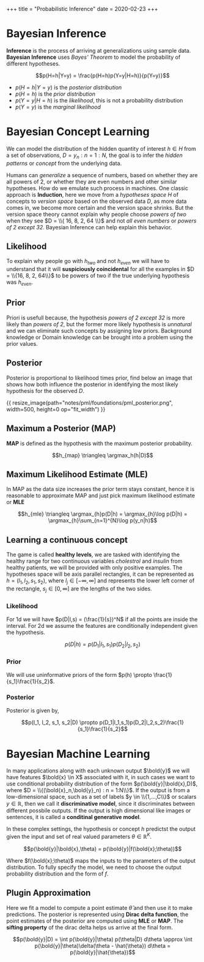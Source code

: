 +++
title = "Probabilistic Inference"
date = 2020-02-23
+++

# Bayesian Inference

__Inference__ is the process of arriving at generalizations using sample data. __Bayesian Inference__ uses _Bayes' Theorem_ to model the probability of different hypotheses.

$$p(H=h|Y=y) = \frac{p(H=h)p(Y=y|H=h)}{p(Y=y)}$$

- $p(H=h|Y=y)$ is the _posterior distribution_
- $p(H=h)$ is the _prior distribution_
- $p(Y=y|H=h)$ is the _likelihood_, this is not a probability distribution
- $p(Y=y)$ is the _marginal likelihood_

# Bayesian Concept Learning

We can model the distribution of the hidden quantity of interest $h \in H$ from a set of observations, $D = {y_n : n = 1 : N}$, the goal is to infer the _hidden patterns_ or _concept_ from the underlying data.

Humans can _generalize_ a sequence of numbers, based on whether they are all powers of 2, or whether they are even numbers and other similar hypotheses. How do we emulate such process in machines. One classic approach is __Induction__, here we move from a _hypotheses space_ $H$ of concepts to _version space_ based on the observed data $D$, as more data comes in, we become more certain and the version space shrinks. But the version space theory cannot explain why people choose  _powers of two_ when they see $D = \\{ 16, 8, 2, 64 \\}$ and not _all even numbers_ or _powers of 2 except 32_. Bayesian Inference can help explain this behavior.

## Likelihood

To explain why people go with $h_{two}$ and not $h_{even}$ we will have to understand that it will __suspiciously coincidental__ for all the examples in $D = \\{16, 8, 2, 64\\}$ to be powers of two if the true underlying hypothesis was $h_{even}$.

## Prior

Priori is usefull because, the hypothesis _powers of 2 except 32_ is more likely than _powers of 2_, but the former more likely hypothesis is _unnatural_ and we can eliminate such concepts by assigning low priors. Background knowledge or Domain knowledge can be brought into a problem using the prior values.

## Posterior

Posterior is proportional to likelihood times prior, find below an image that shows how both influence the posterior in identifying the most likely hypothesis for the observed $D$.

<div class="image-center">
{{ resize_image(path="notes/pml/foundations/pml_posterior.png", width=500, height=0 op="fit_width") }}
</div>

## Maximum a Posterior (MAP)

__MAP__ is defined as the hypothesis with the maximum posterior probability.

$$h_{map} \triangleq \argmax_h(h|D)$$

## Maximum Likelihood Estimate (MLE)

In MAP as the data size increases the prior term stays constant, hence it is reasonable to approximate MAP and just pick maximum likelihood estimate or __MLE__

$$h_{mle} \triangleq \argmax_{h}p(D|h) = \argmax_{h}\log p(D|h) = \argmax_{h}\sum_{n=1}^{N}\log p(y_n|h)$$

## Learning a continuous concept

The game is called __healthy levels__, we are tasked with identifying the healthy range for two continuous variables _cholestrol_ and _insulin_ from healthy patients, we will be provided with only positive examples. The hypotheses space will be axis parallel rectangles, it can be represented as $h = (l_1, l_2, s_1, s_2)$, where $l_j \in [-\infty, \infty]$ and represents the lower left corner of the rectangle, $s_j \in [0, \infty]$ are the lengths of the two sides.

### Likelihood

For 1d we will have $p(D|l,s) = (\frac{1}{s})^N$ if all the points are inside the interval. For 2d we assume the features are conditionally independent given the hypothesis.

$$p(D|h) = p(D_1|l_1,s_1)p(D_2|l_2,s_2)$$

### Prior

We will use uninformative priors of the form $p(h) \propto \frac{1}{s_1}\frac{1}{s_2}$.

### Posterior

Posterior is given by,

$$p(l_1, l_2, s_1, s_2|D) \propto p(D_1|l_1,s_1)p(D_2|l_2,s_2)\frac{1}{s_1}\frac{1}{s_2}$$

# Bayesian Machine Learning

In many applications along with each unknown output $\bold{y}$ we will have features $\bold{x} \in X$ associated with it, in such cases we want to use conditional probability distribution of the form $p(\bold{y}|\bold{x},D)$, where $D = \\{(\bold{x}_n,\bold{y}_n) : n = 1:N\\}$. If the output is from a low-dimensional space, such as a set of labels $y \in \\{1,...,C\\}$ or scalars $y \in \mathbb{R}$, then we call it __discriminative model__, since it discriminates between different possbile outputs. If the output is high dimensional like images or sentences, it is called a __conditinal generative model__. 

In these complex settings, the hypothesis or concept $h$ predictst the output given the input and set of real valued parameters $\theta \in \mathbb{R}^K$.

$$p(\bold{y}|\bold{x},\theta) = p(\bold{y}|f(\bold{x};\theta))$$

Where $f(\bold{x};\theta)$ maps the inputs to the parameters of the output distribution. To fully specify the model, we need to choose the output probability distribution and the form of $f$.

## Plugin Approximation

Here we fit a model to compute a point estimate $\hat{\theta}$ and then use it to make predictions. The posterior is represented using __Dirac delta function__, the point estimates of the posterior are computed using __MLE__ or __MAP__. The __sifting property__ of the dirac delta helps us arrive at the final form.

$$p(\bold{y}|D) = \int p(\bold{y}|\theta) p(\theta|D) d\theta \approx \int p(\bold{y}|\theta)\delta(\theta - \hat{\theta}) d\theta = p(\bold{y}|\hat{\theta})$$
